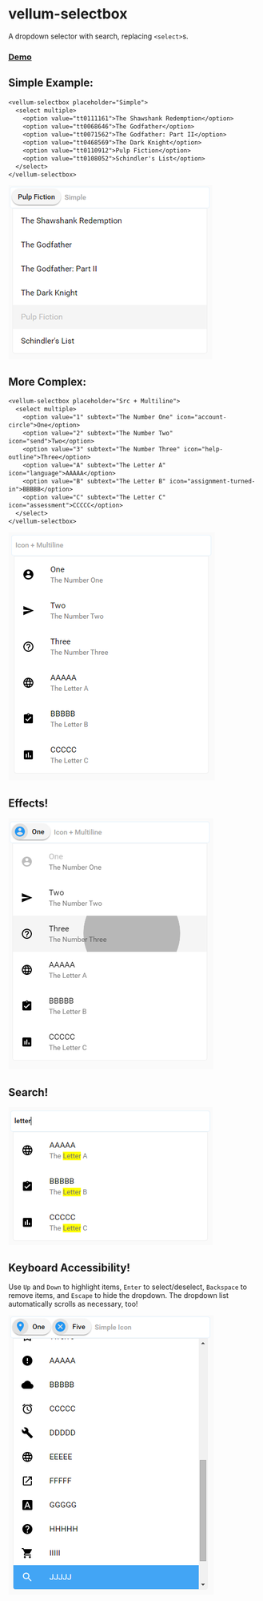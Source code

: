 # vellum-selectbox

A dropdown selector with search, replacing `<select>`s.

### [Demo](https://vellum-selectbox.polymer.zikes.me/demo/)

## Simple Example:

```
<vellum-selectbox placeholder="Simple">
  <select multiple>
    <option value="tt0111161">The Shawshank Redemption</option>
    <option value="tt0068646">The Godfather</option>
    <option value="tt0071562">The Godfather: Part II</option>
    <option value="tt0468569">The Dark Knight</option>
    <option value="tt0110912">Pulp Fiction</option>
    <option value="tt0108052">Schindler's List</option>
  </select>
</vellum-selectbox>
```

![simple](./screenshots/simple.png)

## More Complex:

```
<vellum-selectbox placeholder="Src + Multiline">
  <select multiple>
    <option value="1" subtext="The Number One" icon="account-circle">One</option>
    <option value="2" subtext="The Number Two" icon="send">Two</option>
    <option value="3" subtext="The Number Three" icon="help-outline">Three</option>
    <option value="A" subtext="The Letter A" icon="language">AAAAA</option>
    <option value="B" subtext="The Letter B" icon="assignment-turned-in">BBBBB</option>
    <option value="C" subtext="The Letter C" icon="assessment">CCCCC</option>
  </select>
</vellum-selectbox>
```

![icon+multiline](./screenshots/icon-multiline.png)

## Effects!

![selecting](./screenshots/selecting.png)

## Search!

![selecting](./screenshots/search.png)

## Keyboard Accessibility!

Use `Up` and `Down` to highlight items, `Enter` to select/deselect, `Backspace` to remove items, and `Escape` to hide the dropdown.  The dropdown list automatically scrolls as necessary, too!

![selecting](./screenshots/keyboarding.png)
